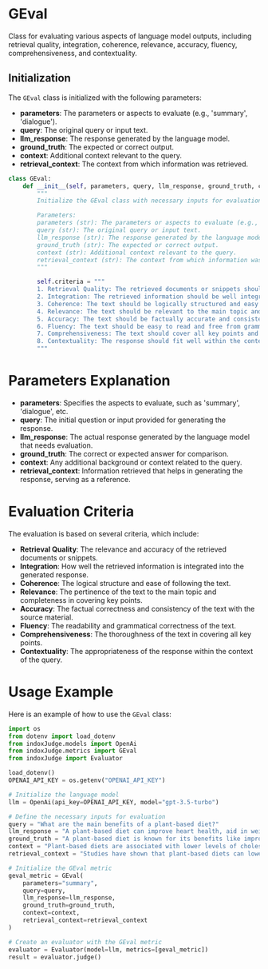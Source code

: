 # GEval

Class for evaluating various aspects of language model outputs, including retrieval quality, integration, coherence, relevance, accuracy, fluency, comprehensiveness, and contextuality.

## Initialization

The `GEval` class is initialized with the following parameters:

- **parameters**: The parameters or aspects to evaluate (e.g., 'summary', 'dialogue').
- **query**: The original query or input text.
- **llm_response**: The response generated by the language model.
- **ground_truth**: The expected or correct output.
- **context**: Additional context relevant to the query.
- **retrieval_context**: The context from which information was retrieved.

```python
class GEval:
    def __init__(self, parameters, query, llm_response, ground_truth, context, retrieval_context):
        """
        Initialize the GEval class with necessary inputs for evaluation.

        Parameters:
        parameters (str): The parameters or aspects to evaluate (e.g., 'summary', 'dialogue').
        query (str): The original query or input text.
        llm_response (str): The response generated by the language model.
        ground_truth (str): The expected or correct output.
        context (str): Additional context relevant to the query.
        retrieval_context (str): The context from which information was retrieved.
        """

        self.criteria = """
        1. Retrieval Quality: The retrieved documents or snippets should be relevant and accurate.
        2. Integration: The retrieved information should be well integrated into the generated response.
        3. Coherence: The text should be logically structured and easy to follow.
        4. Relevance: The text should be relevant to the main topic and cover all key points.
        5. Accuracy: The text should be factually accurate and consistent with the source material.
        6. Fluency: The text should be easy to read and free from grammatical errors.
        7. Comprehensiveness: The text should cover all key points and provide a thorough response.
        8. Contextuality: The response should fit well within the context of the query.
        """
```

# Parameters Explanation

- **parameters**: Specifies the aspects to evaluate, such as 'summary', 'dialogue', etc.
- **query**: The initial question or input provided for generating the response.
- **llm_response**: The actual response generated by the language model that needs evaluation.
- **ground_truth**: The correct or expected answer for comparison.
- **context**: Any additional background or context related to the query.
- **retrieval_context**: Information retrieved that helps in generating the response, serving as a reference.

# Evaluation Criteria

The evaluation is based on several criteria, which include:

- **Retrieval Quality**: The relevance and accuracy of the retrieved documents or snippets.
- **Integration**: How well the retrieved information is integrated into the generated response.
- **Coherence**: The logical structure and ease of following the text.
- **Relevance**: The pertinence of the text to the main topic and completeness in covering key points.
- **Accuracy**: The factual correctness and consistency of the text with the source material.
- **Fluency**: The readability and grammatical correctness of the text.
- **Comprehensiveness**: The thoroughness of the text in covering all key points.
- **Contextuality**: The appropriateness of the response within the context of the query.

# Usage Example

Here is an example of how to use the `GEval` class:

```python
import os
from dotenv import load_dotenv
from indoxJudge.models import OpenAi
from indoxJudge.metrics import GEval
from indoxJudge import Evaluator

load_dotenv()
OPENAI_API_KEY = os.getenv("OPENAI_API_KEY")

# Initialize the language model
llm = OpenAi(api_key=OPENAI_API_KEY, model="gpt-3.5-turbo")

# Define the necessary inputs for evaluation
query = "What are the main benefits of a plant-based diet?"
llm_response = "A plant-based diet can improve heart health, aid in weight loss, and reduce the risk of chronic diseases."
ground_truth = "A plant-based diet is known for its benefits like improving cardiovascular health, aiding weight loss, and reducing the risk of chronic diseases such as diabetes and cancer."
context = "Plant-based diets are associated with lower levels of cholesterol and blood pressure."
retrieval_context = "Studies have shown that plant-based diets can lower the risk of heart disease and obesity."

# Initialize the GEval metric
geval_metric = GEval(
    parameters="summary",
    query=query,
    llm_response=llm_response,
    ground_truth=ground_truth,
    context=context,
    retrieval_context=retrieval_context
)

# Create an evaluator with the GEval metric
evaluator = Evaluator(model=llm, metrics=[geval_metric])
result = evaluator.judge()
```